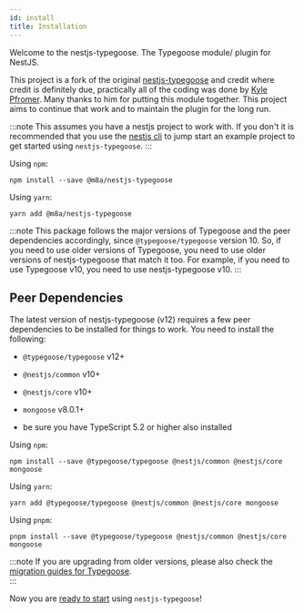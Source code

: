 ```yaml
---
id: install
title: Installation
---
```


Welcome to the nestjs-typegoose. The Typegoose module/ plugin for NestJS.

This project is a fork of the original [nestjs-typegoose](https://github.com/kpfromer/nestjs-typegoose) and credit where credit is definitely due, practically all of the coding was done by [Kyle Pfromer](https://github.com/kpfromer). Many thanks to him for putting this module together. This project aims to continue that work and to maintain the plugin for the long run. 

:::note
This assumes you have a nestjs project to work with. If you don't it is recommended that you use the [nestjs cli](https://docs.nestjs.com/cli/overview) to jump start an example project to get started using `nestjs-typegoose`.
:::

Using `npm`:

`npm install --save @m8a/nestjs-typegoose`

Using `yarn`:

`yarn add @m8a/nestjs-typegoose`

:::note
This package follows the major versions of Typegoose and the peer dependencies accordingly, since `@typegoose/typegoose` version 10. So, if you need to use older versions of Typegoose, you need to use older versions of nestjs-typegoose that match it too. For example, if you need to use Typegoose v10, you need to use nestjs-typegoose v10.
:::
## Peer Dependencies

The latest version of nestjs-typegoose (v12) requires a few peer dependencies to be installed for things to work. You need to install the following:

- `@typegoose/typegoose` v12+
- `@nestjs/common` v10+
- `@nestjs/core` v10+
- `mongoose` v8.0.1+

- be sure you have TypeScript 5.2 or higher also installed

Using `npm`:

`npm install --save @typegoose/typegoose @nestjs/common @nestjs/core mongoose`

Using `yarn`:

`yarn add @typegoose/typegoose @nestjs/common @nestjs/core mongoose`

Using `pnpm`:

`pnpm install --save @typegoose/typegoose @nestjs/common @nestjs/core mongoose`

:::note
If you are upgrading from older versions, please also check the [migration guides for Typegoose](https://typegoose.github.io/typegoose/docs/guides/migration/migrate-12).  
:::

Now you are [ready to start](usage.md) using `nestjs-typegoose`!